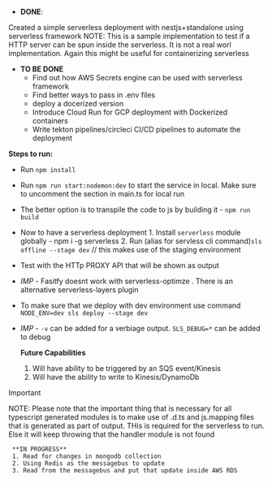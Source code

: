 -   **DONE**:

Created a simple serverless deployment with nestjs+standalone using serverless framework
NOTE: This is a sample implementation to test if a HTTP server can be spun inside the serverless. It is not a real worl implementation. Again this might be useful for containerizing serverless

-   **TO BE DONE**
    -   Find out how AWS Secrets engine can be used with serverless framework
    -   Find better ways to pass in .env files
    -   deploy a docerized version
    -   Introduce Cloud Run for GCP deployment with Dockerized containers
    -   Write tekton pipelines/circleci CI/CD pipelines to automate the deployment

**Steps to run:**

-   Run `npm install`
-   Run `npm run start:nodemon:dev` to start the service in local. Make sure to uncomment the section in main.ts for local run
-   The better option is to transpile the code to js by building it - `npm run build`
-   Now to have a serverless deployment 1. Install `serverless` module globally - npm i -g serverless 2. Run (alias for servless cli command)`sls offline --stage dev` // this makes use of the staging environment
-   Test with the HTTp PROXY API that will be shown as output
-   _IMP_ - Fasitfy doesnt work with serverless-optimze . There is an alternative serverless-layers plugin
-   To make sure that we deploy with dev environment use command `NODE_ENV=dev sls deploy --stage dev`
-   _IMP_ - `-v` can be added for a verbiage output. `SLS_DEBUG=*` can be added to debug

    **Future Capabilities**

    1. Will have ability to be triggered by an SQS event/Kinesis
    2. Will have the ability to write to Kinesis/DynamoDb

> [!IMPORTANT]
> NOTE: Please note that the important thing that is necessary for all typescript generated modules is to make use of .d.ts and js.mapping files that is generated as part of output. THis is required for the serverless to run. Else it will keep throwing that the handler module is not found

     **IN PROGRESS**
     1. Read for changes in mongodb collection
     2. Using Redis as the messagebus to update
     3. Read from the messagebus and put that update inside AWS RDS
